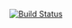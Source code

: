 [![Build Status](https://travis-ci.com/ventureum/Opportunity.svg?token=ZUvZPAq4pry4JNjN2rbr&branch=master)](https://travis-ci.com/ventureum/Opportunity)
